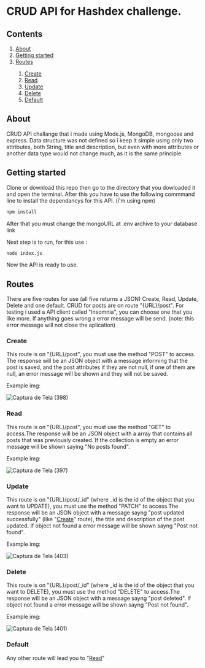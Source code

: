 # CRUD API for Hashdex challenge.

<h2>Contents</h2>
<ol>
    <li><a href="#about">About</a></li>
    <li><a href="#getting-started">Getting started</a></li>
    <li><a href="#routes">Routes</a></li>
    <ol>
        <li><a href="#create">Create</a></li>
        <li><a href="#read">Read</a></li>
        <li><a href="#update">Update</a></li>
        <li><a href="#delete">Delete</a></li>
        <li><a href="#default">Default</a></li>
    </ol>
</ol>

<h2 id="about">About</h2>
<p>
    CRUD API challange that i made using Mode.js, MongoDB, mongoose and express. Data structure was not defined so i keep it simple using only two attributes, both String, title and description, but even with more attributes or another data type would not change much, as it is the same principle. 
</p>

<h2 id="getting-started">Getting started</h2>
<p>
   Clone or download this repo then go to the directory that you dowloaded it and open the terminal. After this you have to use the following commmand line to install the dependancys for this API. (i'm using npm)
</p>

```bash
npm install
```
<p>
  After that you must change the mongoURL at .env archive to your database link
</p>

<p>
  Next step is to run, for this use :
</p>

```bash
node index.js
```
<p>
  Now the API is ready to use.
</p>

<h2 id="routes">Routes</h2>

<p>
  There are five routes for use (all five returns a JSON) Create, Read, Update, Delete and one default. CRUD for posts are on route "{URL}/post".
  For testing i used a API client called "Insomnia", you can choose one that you like more. If anything goes wrong a error message will be send.  (note: this error message will not close the aplication)
</p>

<h3 id="create">Create</h3>
<p>
    This route is on "{URL}/post", you must use the method "POST" to access. The response will be an JSON object with a message informing that the post is saved, and the post attributes if they are not null, if one of them are null, an error message will be shown and they will not be saved.
</p>
<p>Example img:</p>

![Captura de Tela (398)](https://user-images.githubusercontent.com/56653059/207731777-64b0bbf1-ec3b-49ff-9ee8-02356aedc65e.png)


<h3 id="read">Read</h3>
<p>
    This route is on "{URL}/post", you must use the method "GET" to access.The response will be an JSON object with a array that contains all posts that was previously created. If the collection is empty  an error message will be shown saying "No posts found".
</p>
<p>Example img:</p>

![Captura de Tela (397)](https://user-images.githubusercontent.com/56653059/207733162-a1bcf841-4d2b-4f26-a152-2f8bce372649.png)

<h3 id="update">Update</h3>
<p>
This route is on "{URL}/post/_id" (where _id is the id of the object that you want to UPDATE), you must use the method "PATCH" to access.The response will be an JSON object with a message sayng "post updated successfully" (like "<a href="#create">Create</a>" route), the title and description of the post updated. If object not found a error message will be shown sayng "Post not found". 
</p
<p>Example img:</p>

![Captura de Tela (403)](https://user-images.githubusercontent.com/56653059/207734845-49bcce13-b2d5-475a-a2ab-559d366c9b9f.png)



<h3 id="delete">Delete</h3>
<p>
This route is on "{URL}/post/_id" (where _id is the id of the object that you want to DELETE), you must use the method "DELETE" to access.The response will be an JSON object with a message sayng "post deleted". If object not found a error message will be shown sayng "Post not found". 
</p
<p>Example img:</p>

![Captura de Tela (401)](https://user-images.githubusercontent.com/56653059/207735392-aff153e3-c30c-4f89-9445-1cc19132462a.png)


<h3 id="default">Default</h3>
Any other route will lead you to "<a href="#read">Read</a>"

